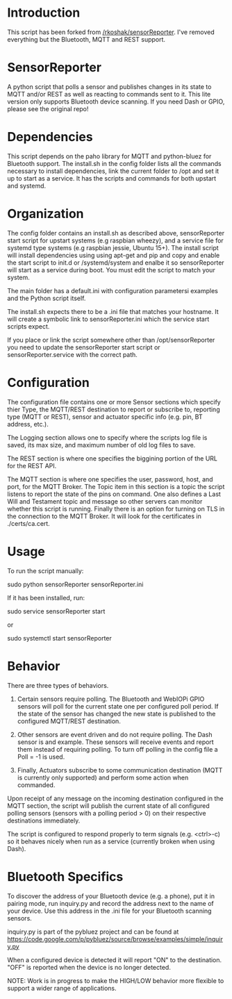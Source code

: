 # Introduction
This script has been forked from [/rkoshak/sensorReporter](https://github.com/rkoshak/sensorReporter). I've removed everything but the Bluetooth, MQTT and REST support.

# SensorReporter
A python script that polls a sensor and publishes changes in its state to MQTT and/or REST as well as reacting to commands sent to it. This lite version only supports Bluetooth device scanning. If you need Dash or GPIO, please see the original repo!

# Dependencies
This script depends on the paho library for MQTT and python-bluez for Bluetooth support. The install.sh in the config folder lists all the commands necessary  to install dependencies, link the current folder to /opt and set it up to start  as a service. It has the scripts and commands for both upstart and systemd.

# Organization
The config folder contains an install.sh as described above, sensorReporter start 
script for upstart systems (e.g raspbian wheezy), and a service file for systemd 
type systems (e.g raspbian jessie, Ubuntu 15+). The install script will install 
dependencies using using apt-get and pip and copy and enable the start script to 
init.d or /systemd/system and enalbe it so sensorReporter will start as a service 
during boot. You must edit the script to match your system.

The main folder has a default.ini with configuration parametersi examples  and the 
Python script itself.

The install.sh expects there to be a .ini file that matches your hostname. It 
will create a symbolic link to sensorReporter.ini which the service start 
scripts expect.

If you place or link the script somewhere other than /opt/sensorReporter you need 
to update the sensorReporter start script or sensorReporter.service with the correct 
path.

# Configuration
The configuration file contains one or more Sensor sections which specify thier 
Type, the MQTT/REST destination to report or subscribe to, reporting type (MQTT 
or REST), sensor and actuator specific info (e.g. pin, BT address, etc.).

The Logging section allows one to specify where the scripts log file is saved, 
its max size, and maximum number of old log files to save.

The REST section is where one specifies the biggining portion of the URL for the
REST API.

The MQTT section is where one specifies the user, password, host, and port, for 
the MQTT Broker. The Topic item in this section is a topic the script listens to 
report the state of the pins on command. One also defines a Last Will and 
Testament topic and message so other servers can monitor whether this script is 
running. Finally there is an option for turning on TLS in the connection to the
MQTT Broker. It will look for the certificates in ./certs/ca.cert.

# Usage
To run the script manually:

sudo python sensorReporter sensorReporter.ini

If it has been installed, run:

sudo service sensorReporter start

or

sudo systemctl start sensorReporter

# Behavior
There are three types of behaviors.

1. Certain sensors require polling. The Bluetooth and WebIOPi GPIO sensors will
poll for the current state one per configured poll period. If the state of the 
sensor has changed the new state is published to the configured MQTT/REST 
destination.

2. Other sensors are event driven and do not require polling. The Dash sensor 
is and example. These sensors will receive events and report them instead of
requiring polling. To turn off polling in the config file a Poll = -1 is used.

3. Finally, Actuators subscribe to some communication destination (MQTT is 
currently only supported) and perform some action when commanded. 

Upon receipt of any message on the incoming destination configured in the MQTT 
section, the script will publish the current state of all configured polling 
sensors (sensors with a polling period &gt; 0) on their respective destinations 
immediately.

The script is configured to respond properly to term signals (e.g. &lt;ctrl&gt;-c) so 
it behaves nicely when run as a service (currently broken when using Dash).

# Bluetooth Specifics
To discover the address of your Bluetooth device (e.g. a phone), put it in 
pairing mode, run inquiry.py and record the address next to the name of your 
device. Use this address in the .ini file for your Bluetooth scanning sensors.

inquiry.py is part of the pybluez project and can be found at 
https://code.google.com/p/pybluez/source/browse/examples/simple/inquiry.py

When a configured device is detected it will report "ON" to the destination. 
"OFF" is reported when the device is no longer detected.

NOTE: Work is in progress to make the HIGH/LOW behavior more flexible to 
support a wider range of applications.